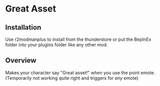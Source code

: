 # Great Asset

## Installation

Use r2modmanplus to install from the thunderstore or put the BepInEx folder into your plugins folder like any other mod.

## Overview

Makes your character say "Great asset!" when you use the point emote. (Temporarily not working quite right and triggers for _any_ emote)